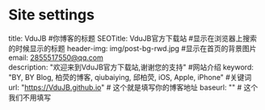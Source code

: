 # Site settings
title: VduJB   				  	#你博客的标题
SEOTitle: VduJB官方下载站    	 #显示在浏览器上搜索的时候显示的标题
header-img: img/post-bg-rwd.jpg  	#显示在首页的背景图片
email: 2855517550@qq.com	
description: "欢迎来到VduJB官方下载站,谢谢您的支持"  			 #网站介绍
keyword: "BY, BY Blog, 柏荧的博客, qiubaiying, 邱柏荧, iOS, Apple, iPhone" #关键词
url: "https://VduJB.github.io"          # 这个就是填写你的博客地址
baseurl: ""      # 这个我们不用填写
